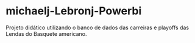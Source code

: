 # michaelj-Lebronj-Powerbi
Projeto didático utilizando o banco de dados das carreiras e playoffs das Lendas do Basquete americano. 

